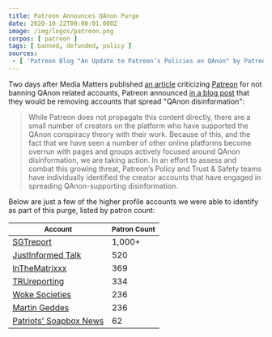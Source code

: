 ```yaml
---
title: Patreon Announces QAnon Purge
date: 2020-10-22T00:00:01.000Z
image: /img/logos/patreon.png
corpos: [ patreon ]
tags: [ banned, defunded, policy ]
sources:
 - [ 'Patreon Blog "An Update to Patreon’s Policies on QAnon" by Patreon Team (22 Oct 2020)', 'https://archive.is/LAzfQ' ]
---
```


Two days after Media Matters published [an article](https://archive.is/fSkGj)
criticizing [Patreon](/patreon/) for not banning QAnon related accounts,
Patreon announced [in a blog
post](https://archive.is/LAzfQ#selection-365.0-365.571) that they would be
removing accounts that spread "QAnon disinformation":

> While Patreon does not propagate this content directly, there are a small
> number of creators on the platform who have supported the QAnon conspiracy
> theory with their work. Because of this, and the fact that we have seen a
> number of other online platforms become overrun with pages and groups
> actively focused around QAnon disinformation, we are taking action. In an
> effort to assess and combat this growing threat, Patreon’s Policy and Trust &
> Safety teams have individually identified the creator accounts that have
> engaged in spreading QAnon-supporting disinformation.

Below are just a few of the higher profile accounts we were able to identify as
part of this purge, listed by patron count:

| <small>Account</small> | <small>Patron Count</small> |
|---|---|
| [SGTreport](/e/patreon-bans-sgtreport/) | 1,000+ |
| [JustInformed Talk](/e/patreon-bans-justinformed-talk/) | 520 |
| [InTheMatrixxx](/e/patreon-bans-inthematrixxx/) | 369 |
| [TRUreporting](/e/patreon-bans-trureporting/) | 334 |
| [Woke Societies](/e/patreon-bans-woke-societies/) | 236 |
| [Martin Geddes](/e/patreon-bans-martin-geddes/) | 236 |
| [Patriots' Soapbox News](/e/patreon-bans-patriots-soapbox/) | 62 |
